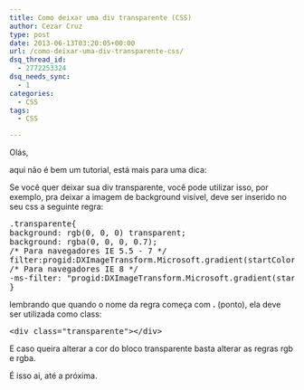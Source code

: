 ```yaml
---
title: Como deixar uma div transparente (CSS)
author: Cezar Cruz
type: post
date: 2013-06-13T03:20:05+00:00
url: /como-deixar-uma-div-transparente-css/
dsq_thread_id:
  - 2772253324
dsq_needs_sync:
  - 1
categories:
  - CSS
tags:
  - CSS

---
```

Olás,

aqui não é bem um tutorial, está mais para uma dica:

Se você quer deixar sua div transparente, você pode utilizar isso, por exemplo, pra deixar a imagem de background visível, deve ser inserido no seu css a seguinte regra:

<pre class="lang:css decode:true">.transparente{
background: rgb(0, 0, 0) transparent;
background: rgba(0, 0, 0, 0.7);
/* Para navegadores IE 5.5 - 7 */
filter:progid:DXImageTransform.Microsoft.gradient(startColorstr=#000000, endColorstr=#000000);
/* Para navegadores IE 8 */
-ms-filter: "progid:DXImageTransform.Microsoft.gradient(startColorstr=#000000, endColorstr=#000000)";
}</pre>

lembrando que quando o nome da regra começa com **.** (ponto), ela deve ser utilizada como class:

<pre class="lang:css decode:true">&lt;div class="transparente"&gt;&lt;/div&gt;</pre>

E caso queira alterar a cor do bloco transparente basta alterar as regras rgb e rgba.

É isso ai, até a próxima.